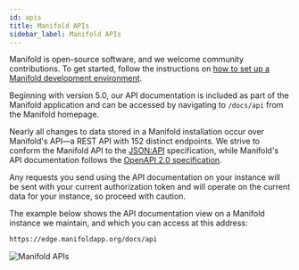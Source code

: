```yaml
---
id: apis
title: Manifold APIs
sidebar_label: Manifold APIs
---
```


Manifold is open-source software, and we welcome community contributions. To get started, follow the instructions on [how to set up a Manifold development environment](/docs/development/environment).

Beginning with version 5.0, our API documentation is included as part of the Manifold application and can be accessed by navigating to `/docs/api` from the Manifold homepage.

Nearly all changes to data stored in a Manifold installation occur over Manifold's API—a REST API with 152 distinct endpoints. We strive to conform the Manifold API to the [JSON:API](https://jsonapi.org/) specification, while Manifold's API documentation follows the [OpenAPI 2.0 specification](https://github.com/OAI/OpenAPI-Specification/blob/master/versions/2.0.md).

Any requests you send using the API documentation on your instance will be sent with your current authorization token and will operate on the current data for your instance, so proceed with caution.

The example below shows the API documentation view on a Manifold instance we maintain, and which you can access at this address:

```html
https://edge.manifoldapp.org/docs/api
```

![Manifold APIs](/docs/assets/development/api.png)
